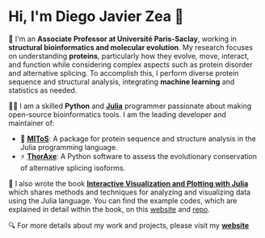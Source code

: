 # Hi, I'm Diego Javier Zea 👋

🧬 I'm an **Associate Professor at Université Paris-Saclay**, working in **structural bioinformatics and molecular evolution**. My research focuses on understanding **proteins**, particularly how they evolve, move, interact, and function while considering complex aspects such as protein disorder and alternative splicing. To accomplish this, I perform diverse protein sequence and structural analysis, integrating **machine learning** and statistics as needed.

👨‍💻 I am a skilled **Python** and [**Julia**](https://julialang.org/) programmer passionate about making open-source bioinformatics tools. I am the leading developer and maintainer of:
-  🐉 [**MIToS**](https://github.com/diegozea/MIToS.jl): A package for protein sequence and structure analysis in the Julia programming language.
- ⚡ [**ThorAxe**](https://github.com/PhyloSofS-Team/thoraxe): A Python software to assess the evolutionary conservation of alternative splicing isoforms.

📒 I also wrote the book [**Interactive Visualization and Plotting with Julia**](https://a.co/d/cwLVepu) which shares methods and techniques for analyzing and visualizing data using the Julia language. You can find the example codes, which are explained in detail within the book, on this [website](https://packtpublishing.github.io/Interactive-Visualization-and-Plotting-with-Julia/) and [repo](https://github.com/PacktPublishing/Interactive-Visualization-and-Plotting-with-Julia).

🔍 For more details about my work and projects, please visit my [**website**](https://diegozea.github.io/)
